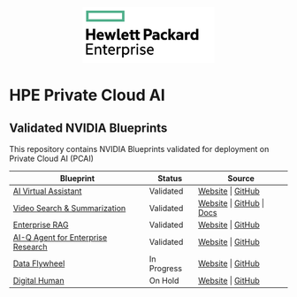 
<div align=center>
<img src="https://raw.githubusercontent.com/hpe-design/logos/master/Requirements/color-logo.png" alt="HPE Logo" height="100"/>
</div>

# HPE Private Cloud AI

##  Validated NVIDIA Blueprints

This repository contains NVIDIA Blueprints validated for deployment on Private Cloud AI (PCAI)

| Blueprint                             | Status        | Source                    |
| --------                              | -------       | --------                  |
| [AI Virtual Assistant](ai-virtual-assistant)              | Validated     | [Website](https://build.nvidia.com/nvidia/ai-virtual-assistant-for-customer-service) \| [GitHub](https://github.com/NVIDIA-AI-Blueprints/ai-virtual-assistant)                              |
| [Video Search & Summarization](video-search-and-summarization)      | Validated     | [Website](https://build.nvidia.com/nvidia/video-search-and-summarization) \| [GitHub](https://github.com/NVIDIA-AI-Blueprints/video-search-and-summarization) \| [Docs](https://docs.nvidia.com/vss/latest/content/run_via.html)
| [Enterprise RAG](enterprise-rag)                    | Validated   | [Website](https://build.nvidia.com/nvidia/build-an-enterprise-rag-pipeline) \| [GitHub](https://github.com/NVIDIA-AI-Blueprints/rag/tree/v2.1.0)
| [AI-Q Agent for Enterprise Research](<ai-q agent>)              | Validated     | [Website](https://build.nvidia.com/nvidia/aiq) \| [GitHub](https://github.com/NVIDIA-AI-Blueprints/aiq-research-assistant)
| [Data Flywheel]()              | In Progress     | [Website](https://build.nvidia.com/nvidia/build-an-enterprise-data-flywheel) \| [GitHub](https://github.com/NVIDIA-AI-Blueprints/data-flywheel)
| [Digital Human]()              | On Hold     | [Website](https://build.nvidia.com/nvidia/digital-humans-for-customer-service) \| [GitHub](https://github.com/NVIDIA-AI-Blueprints/digital-human)
